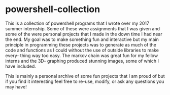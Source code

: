 # powershell-collection
This is a collection of powershell programs that I wrote over my 2017 summer internship.
Some of these were assignments that I was given and some of the were personal projects
that I made in the down time I had near the end. My goal was to make something fun and 
interactive but my main principle in programming these projects was to generate as much
of the code and functions as I could without the use of outside libraries to make every-
thing way too easy. The markov chain was great fun for my fellow interns and the 3D-
graphing produced stunning images, some of which I have included. 

This is mainly a personal archive of some fun projects that I am proud of but if you 
find it interesting feel free to re-use, modify, or ask any questions you may have!

